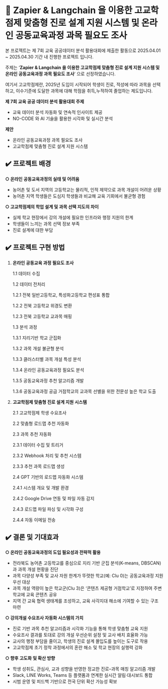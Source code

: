 # 🏫 Zapier & Langchain 을 이용한 고교학점제 맞춤형 진로 설계 지원 시스템 및 온라인 공동교육과정 과목 필요도 조사



본 프로젝트는 제 7회 교육 공공데이터 분석 활용대회에 제출한 활동으로 2025.04.01 ~ 2025.04.30 기간 내 진행한 프로젝트 입니다.

주제는 ‘**Zapier & Langchain 을 이용한 고교학점제 맞춤형 진로 설계 지원 시스템 및 온라인 공동교육과정 과목 필요도 조사**’ 으로 선정하였습니다.

여기서 고교학점제란, 2025년 도입이 시작되어 학생이 진로, 적성에 따라 과목을 선택하고, 이수기준에 도달한 과목에 대해 학점을 취득,누적하여 졸업하는 제도입니다. 

**제 7회 교육 공공 데이터 분석 활용대회 주제** 

- 교육 데이터 분석 자동화 및 연속적 인사이트 제공
- NO-CODE 와 AI 기술을 활용한 시각화 및 실시간 분석

**제안** 

- 온라인 공동교육과정 과목 필요도 조사
- 고교학점제 맞춤형 진로 설계 지원 시스템

## **✔️ 프로젝트 배경**



**○  온라인 공동교육과정의 실태 및 어려움**

- 농어촌 및 도서 지역의 고등학교는 물리적, 인적 제약으로 과목 개설이 어려운 상황
- 농어촌 지역 학생들은 도심지 학생들과 비교해 교육 기회에서 불균형 경험

**○  고교학점제의 학업 설계 및 과목 선택 지도의 차이**

- 실제 학교 현장에서 강의 개설에 필요한 인프라와 행정 지원의 한계
- 학생들이 느끼는 과목 선택 정보 부족
- 진로 설계에 대한 부담

## **✔️ 프로젝트 구현 방법**



1. **온라인 공동교육 과정 필요도 조사**
    
    1.1 데이터 수집
    
    1.2 데이터 전처리
    
    1.2.1 전북 일반고등학교, 특성화고등학교 편성표 통합
    
  
    
    1.2.2 전북 고등학교 위경도 변환
    

    
    1.2.3 전북 고등학교 교과목 매핑
    
    1.3 분석 과정
    
    1.3.1 지리기반 학교 군집화
    

    
    1.3.2 과목 개설 불균형 분석
    

    
    1.3.3 클러스터별 과목 개설 특성 분석
    

    
    1.3.4 온라인 공동교육과정 필요도 분석

    
    1.3.5 공동교육과정 추천 알고리즘 개발
    
    
    1.3.6 공동교육과정 공급 거점학교의 교과목 선별을 위한 전문성 높은 학교 도출
    
    
2. **고교학점제 맞춤형 진로 설계 지원 시스템**
    
    2.1 고교학점제 학생 수요조사
    
    
    2.2 맞춤형 로드맵 추천 자동화
    

    2.3 과목 추천 자동화
    
    2.3.1 데이터 수집 및 트리거

    2.3.2 Webhook 처리 및 추천 시스템
    
    2.3.3 추천 과목 로드맵 생성
    
    
    2.4 GPT 기반의 로드맵 자동화 시스템
    
    2.4.1 시스템 개요 및 개발 환경
    
    2.4.2 Google Drive 연동 및 파일 자동 감지
    

    
    2.4.3 로드맵 파일 파싱 및 시각화 구성
    
    2.4.4 자동 이메일 전송
    

    

## **✔️ 결론 및 기대효과**


**○ 온라인 공동교육과정의 도입 필요성과 전략적 활용**

- 전라북도 농어촌 고등학교를 중심으로 지리 기반 군집 분석(K-means, DBSCAN)과 과목 개설 현황을 진단
- 과목 다양성 부족 및 교사 자원 한계가 뚜렷한 학교(예: Clu 0)는 공동교육과정 지원 우선 대상
- 과목 개설 역량이 높은 학교군(Clu 3)은 ‘콘텐츠 제공형 거점학교’로 지정하여 주변 학교에 교육 콘텐츠 공유
- 지역 간 교육 협력 생태계를 조성하고, 교육 사각지대 해소에 기여할 수 있는 구조 마련

**○ 강의개설 수요조사 자동화 시스템의 가치**

- 진로 기반 과목 추천 알고리즘과 시각화 기능을 통해 학생 맞춤형 교육 지원
- 수요조사 결과를 토대로 강의 개설 우선순위 설정 및 교사 배치 효율화 가능
- 교사의 행정 부담을 줄이고, 학생의 진로 설계 몰입도를 높이는 도구로 작용
- 고교학점제 초기 정착 과정에서의 혼란 해소 및 학교 현장의 실행력 강화

**○ 향후 고도화 및 확산 방향**

- 학생 성취도, 관심사, 교과 성향을 반영한 정교한 진로–과목 매칭 알고리즘 개발
- Slack, LINE Works, Teams 등 플랫폼과 연계한 실시간 알림·대시보드 통합
- 시범 운영 및 피드백 기반으로 전국 단위 확산 가능성 확보
